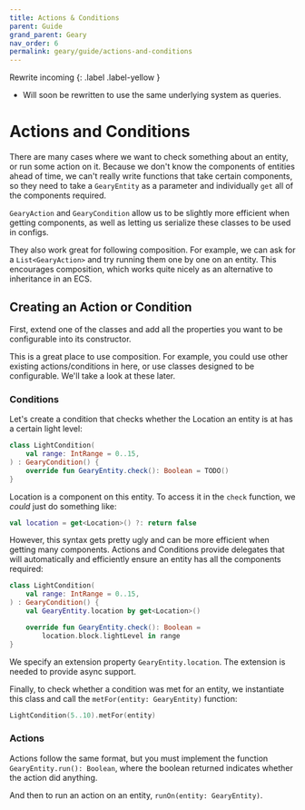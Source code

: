 ```yaml
---
title: Actions & Conditions
parent: Guide
grand_parent: Geary
nav_order: 6
permalink: geary/guide/actions-and-conditions
---
```


Rewrite incoming
{: .label .label-yellow } 
- Will soon be rewritten to use the same underlying system as queries.

# Actions and Conditions

There are many cases where we want to check something about an entity, or run some action on it. Because we don't know the components of entities ahead of time, we can't really write functions that take certain components, so they need to take a `GearyEntity` as a parameter and individually `get` all of the components required.

`GearyAction` and `GearyCondition` allow us to be slightly more efficient when getting components, as well as letting us serialize these classes to be used in configs. 

They also work great for following composition. For example, we can ask for a `List<GearyAction>` and try running them one by one on an entity. This encourages composition, which works quite nicely as an alternative to inheritance in an ECS.

## Creating an Action or Condition

First, extend one of the classes and add all the properties you want to be configurable into its constructor. 

This is a great place to use composition. For example, you could use other existing actions/conditions in here, or use classes designed to be configurable. We'll take a look at these later.

### Conditions

Let's create a condition that checks whether the Location an entity is at has a certain light level:

```kotlin
class LightCondition(
    val range: IntRange = 0..15,
) : GearyCondition() {
    override fun GearyEntity.check(): Boolean = TODO()
}
```

Location is a component on this entity. To access it in the `check` function, we *could* just do something like: 

```kotlin
val location = get<Location>() ?: return false
```

However, this syntax gets pretty ugly and can be more efficient when getting many components. Actions and Conditions provide delegates that will automatically and efficiently ensure an entity has all the components required:

```kotlin
class LightCondition(
    val range: IntRange = 0..15,
) : GearyCondition() {
    val GearyEntity.location by get<Location>()

    override fun GearyEntity.check(): Boolean =
        location.block.lightLevel in range
}
```

We specify an extension property `GearyEntity.location`. The extension is needed to provide async support.

Finally, to check whether a condition was met for an entity, we instantiate this class and call the `metFor(entity: GearyEntity)` function:

```kotlin
LightCondition(5..10).metFor(entity)
```

### Actions

Actions follow the same format, but you must implement the function `GearyEntity.run(): Boolean`, where the boolean returned indicates whether the action did anything.

And then to run an action on an entity, `runOn(entity: GearyEntity)`.
